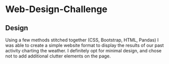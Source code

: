 # Web-Design-Challenge

## Design
Using a few methods stitched together (CSS, Bootstrap, HTML, Pandas) I was able to create a simple website format to display the results of our past activity charting the weather. I definitely opt for minimal design, and chose not to add additional clutter elements on the page. 